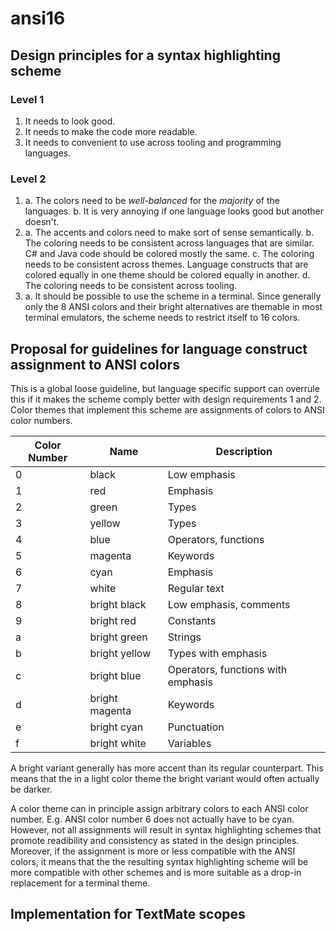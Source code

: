 # ansi16

## Design principles for a syntax highlighting scheme

### Level 1

1. It needs to look good.
2. It needs to make the code more readable.
3. It needs to convenient to use across tooling and programming languages.

### Level 2

1. a. The colors need to be *well-balanced* for the *majority* of the languages.
   b. It is very annoying if one language looks good but another doesn't.
2. a. The accents and colors need to make sort of sense semantically.
   b. The coloring needs to be consistent across languages that are similar. C# and Java code should be colored mostly the same.
   c. The coloring needs to be consistent across themes. Language constructs that are colored equally in one theme should be colored equally in another.
   d. The coloring needs to be consistent across tooling.
3. a. It should be possible to use the scheme in a terminal. 
   Since generally only the 8 ANSI colors and their bright alternatives are themable in most terminal emulators, the scheme needs to restrict itself to 16 colors.

## Proposal for guidelines for language construct assignment to ANSI colors

This is a global loose guideline, but language specific support can overrule this if it makes the scheme comply better with design requirements 1 and 2.
Color themes that implement this scheme are assignments of colors to ANSI color numbers.

| Color Number | Name | Description |
| ------------ | ---- | ----------- |
| 0 | black | Low emphasis
| 1 | red | Emphasis
| 2 | green | Types
| 3 | yellow | Types
| 4 | blue | Operators, functions
| 5 | magenta | Keywords
| 6 | cyan | Emphasis
| 7 | white | Regular text
| 8 | bright black | Low emphasis, comments
| 9 | bright red | Constants
| a | bright green | Strings
| b | bright yellow | Types with emphasis
| c | bright blue | Operators, functions with emphasis
| d | bright magenta | Keywords
| e | bright cyan | Punctuation
| f | bright white | Variables

A bright variant generally has more accent than its regular counterpart.
This means that the in a light color theme the bright variant would often actually be darker.

A color theme can in principle assign arbitrary colors to each ANSI color number.
E.g. ANSI color number 6 does not actually have to be cyan.
However, not all assignments will result in syntax highlighting schemes that promote readibility and consistency as stated in the design principles.
Moreover, if the assignment is more or less compatible with the ANSI colors, it means that the the resulting syntax highlighting scheme will be more compatible with other schemes and is more suitable as a drop-in replacement for a terminal theme.

## Implementation for TextMate scopes
